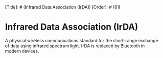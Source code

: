 [Title]: # (Infrared Data Association (IrDA))
[Order]: # (61)

# Infrared Data Association (IrDA)

A physical wireless communications standard for the short-range exchange of data using infrared spectrum light. IrDA is replaced by Bluetooth in modern devices.